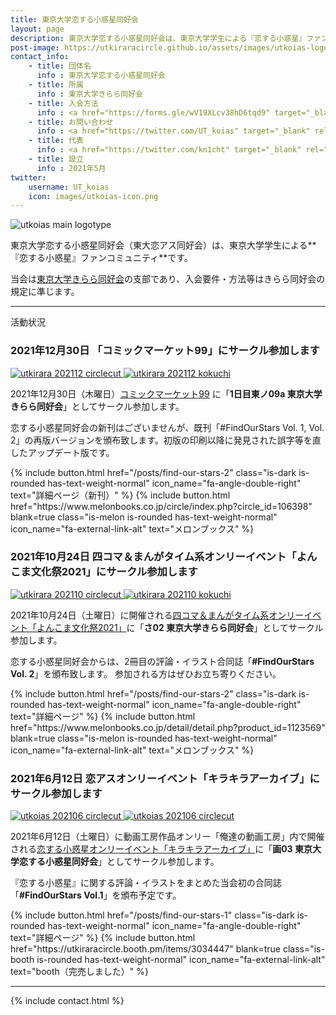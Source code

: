 ```yaml
---
title: 東京大学恋する小惑星同好会
layout: page
description: 東京大学恋する小惑星同好会は、東京大学学生による『恋する小惑星』ファンコミュニティです。当会は東京大学きらら同好会の支部として運営されています。
post-image: https://utkiraracircle.github.io/assets/images/utkoias-logotype.png
contact_info:
    - title: 団体名
      info : 東京大学恋する小惑星同好会
    - title: 所属
      info : 東京大学きらら同好会
    - title: 入会方法
      info : <a href="https://forms.gle/wV19XLcv38hD6tqd9" target="_blank" rel="noopener noreferrer">入会申請フォーム</a>（ECCSアカウントでアクセスしてください）
    - title: お問い合わせ
      info : <a href="https://twitter.com/UT_koias" target="_blank" rel="noopener noreferrer">公式Twitterアカウント</a>
    - title: 代表
      info : <a href="https://twitter.com/kn1cht" target="_blank" rel="noopener noreferrer">kn1cht</a>
    - title: 設立
      info : 2021年5月
twitter:
    username: UT_koias
    icon: images/utkoias-icon.png
---
```


<p class="columns" style="margin:10px 0">
    <img src="assets/images/utkoias-logotype.png" alt="utkoias main logotype" class="column is-one-third">
</p>

東京大学恋する小惑星同好会（東大恋アス同好会）は、東京大学学生による**『恋する小惑星』ファンコミュニティ**です。

当会は[東京大学きらら同好会](/)の支部であり、入会要件・方法等はきらら同好会の規定に準じます。

---

<div class="section has-text-centered">
    <p class="subtitle is-uppercase has-text-weight-semibold">活動状況</p>
</div>

### 2021年12月30日 「コミックマーケット99」にサークル参加します

<p class="columns" style="margin:10px 0">
    <a href="assets/images/utkirara-202112-circlecut.png" data-lightbox="20211230" class="column is-3-desktop is-half-tablet">
        <img src="assets/images/utkirara-202112-circlecut.png" alt="utkirara 202112 circlecut" >
    </a>
    <a href="assets/images/utkirara-202112-oshinagaki.jpg" data-lightbox="20211230" class="column is-2-desktop is-half-tablet">
        <img src="assets/images/utkirara-202112-oshinagaki.jpg" alt="utkirara 202112 kokuchi" >
    </a>
</p>

2021年12月30日（木曜日）[コミックマーケット99](https://www.comiket.co.jp/info-a/C99A/C99ANotice2.html) に「**1日目東ノ09a 東京大学きらら同好会**」としてサークル参加します。

恋する小惑星同好会の新刊はございませんが、既刊「#FindOurStars Vol. 1, Vol. 2」の再版バージョンを頒布致します。初版の印刷以降に発見された誤字等を直したアップデート版です。

<div class="columns is-centered is-multiline">
    {% include button.html
       href="/posts/find-our-stars-2"
       class="is-dark is-rounded has-text-weight-normal"
       icon_name="fa-angle-double-right"
       text="詳細ページ（新刊）" %}
    {% include button.html
       href="https://www.melonbooks.co.jp/circle/index.php?circle_id=106398"
       blank=true
       class="is-melon is-rounded has-text-weight-normal"
       icon_name="fa-external-link-alt"
       text="メロンブックス" %}
</div>

### 2021年10月24日 四コマ＆まんがタイム系オンリーイベント「よんこま文化祭2021」にサークル参加します

<p class="columns" style="margin:10px 0">
    <a href="assets/images/utkirara-202110-circlecut.jpg" data-lightbox="20211024" class="column is-3-desktop is-half-tablet">
        <img src="assets/images/utkirara-202110-circlecut.jpg" alt="utkirara 202110 circlecut" >
    </a>
    <a href="assets/images/utkirara-202110-kokuchi.jpg" data-lightbox="20211024" class="column is-2-desktop is-half-tablet">
        <img src="assets/images/utkirara-202110-kokuchi.jpg" alt="utkirara 202110 kokuchi" >
    </a>
</p>

2021年10月24日（土曜日）に開催される[四コマ＆まんがタイム系オンリーイベント「よんこま文化祭2021」](https://www.yonkoma.info/p/index2021.html)に「**さ02 東京大学きらら同好会**」としてサークル参加します。

恋する小惑星同好会からは、2冊目の評論・イラスト合同誌「**#FindOurStars Vol. 2**」を頒布致します。
参加される方はぜひお立ち寄りください。

<div class="columns is-centered is-multiline">
    {% include button.html
       href="/posts/find-our-stars-2"
       class="is-dark is-rounded has-text-weight-normal"
       icon_name="fa-angle-double-right"
       text="詳細ページ" %}
    {% include button.html
       href="https://www.melonbooks.co.jp/detail/detail.php?product_id=1123569"
       blank=true
       class="is-melon is-rounded has-text-weight-normal"
       icon_name="fa-external-link-alt"
       text="メロンブックス" %}
</div>

### 2021年6月12日 恋アスオンリーイベント「キラキラアーカイブ」にサークル参加します

<p class="columns" style="margin:10px 0">
    <a href="assets/images/utkoias-202106-circlecut.jpg" data-lightbox="20210612" class="column is-3-desktop is-half-tablet">
        <img src="assets/images/utkoias-202106-circlecut.jpg" alt="utkoias 202106 circlecut" >
    </a>
    <a href="assets/images/find-our-stars-1/main.jpg" data-lightbox="20210612" class="column is-4-desktop is-half-tablet">
        <img src="assets/images/find-our-stars-1/main.jpg" alt="utkoias 202106 circlecut">
    </a>
</p>

2021年6月12日（土曜日）に動画工房作品オンリー「俺達の動画工房」内で開催される[恋する小惑星オンリーイベント「キラキラアーカイブ」](http://project-d.biz/douga/)に「**画03 東京大学恋する小惑星同好会**」としてサークル参加します。

『恋する小惑星』に関する評論・イラストをまとめた当会初の合同誌「**#FindOurStars Vol.1**」を頒布予定です。

<div class="columns is-centered is-multiline">
    {% include button.html
       href="/posts/find-our-stars-1"
       class="is-dark is-rounded has-text-weight-normal"
       icon_name="fa-angle-double-right"
       text="詳細ページ" %}
    {% include button.html
       href="https://utkiraracircle.booth.pm/items/3034447"
       blank=true
       class="is-booth is-rounded has-text-weight-normal"
       icon_name="fa-external-link-alt"
       text="booth（完売しました）" %}
</div>


---

{% include contact.html %}
